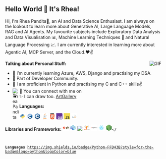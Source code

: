 ## Hello World 👋 It's Rhea!

Hi, I'm Rhea Pandita🙌, an AI and Data Science Enthusiast. 
I am always on the lookout to learn more about Generative AI, Large Language Models, RAG and AI Agents. 
My favourite subjects include Exploratory Data Analysis and Data Visualisation 📊, Machine Learning Techniques 💾 and Natural Language Processing 📈. 
I am currently interested in learning more about Agentic AI, MCP Server, and the Cloud.❤✌


<img align="right" alt="GIF" src="https://media.giphy.com/media/USV0ym3bVWQJJmNu3N/giphy.gif" />


**Talking about Personal Stuff:**

- 🌱 I’m currently learning Azure, AWS, Django and practising my DSA.
- 👯 Part of Developer Community.
- 💬 I am proficient in Python and practising my C and C++ skills✌
-  📲 You can connect with me on <a href="https://www.linkedin.com/in/rhea-pandita/"><img align="left" alt="Rhea Pandita" width="22px" src="https://cdn.jsdelivr.net/npm/simple-icons@v3/icons/linkedin.svg" /> </a>
- ✨ I can draw too. [ArtGallery](https://www.instagram.com/st.art.gazer/)

**Languages:**

<code><img height="20" src="https://raw.githubusercontent.com/github/explore/80688e429a7d4ef2fca1e82350fe8e3517d3494d/topics/python/python.png"></code>
<code><img height="20" src="https://raw.githubusercontent.com/github/explore/main/topics/c/c.png"></code>
<code><img height="20" src="https://raw.githubusercontent.com/github/explore/80688e429a7d4ef2fca1e82350fe8e3517d3494d/topics/cpp/cpp.png"></code>
<code><img height="20" src="https://raw.githubusercontent.com/github/explore/main/topics/java/java.png"></code>
<code><img height="20" src="https://raw.githubusercontent.com/github/explore/main/topics/html/html.png"></code>
<code><img height="20" src="https://raw.githubusercontent.com/github/explore/main/topics/css/css.png"></code>
<code><img height="20" src="https://raw.githubusercontent.com/github/explore/main/topics/javascript/javascript.png"></code>
<code><img height="20" src="https://raw.githubusercontent.com/github/explore/80688e429a7d4ef2fca1e82350fe8e3517d3494d/topics/mysql/mysql.png"></code>

**Libraries and Frameworks:**
<code><img height="20" src="https://raw.githubusercontent.com/github/explore/80688e429a7d4ef2fca1e82350fe8e3517d3494d/topics/git/git.png"></code>
<code><img height="20" src="https://raw.githubusercontent.com/github/explore/main/topics/numpy/numpy.png"></code>
<code><img height="20" src="https://raw.githubusercontent.com/github/explore/main/topics/matplotlib/matplotlib.png"></code>
<code><img height="20" src="https://raw.githubusercontent.com/github/explore/main/topics/tensorflow/tensorflow.png"></code>
<code><img height="20" src="https://raw.githubusercontent.com/github/explore/main/topics/pytorch/pytorch.png"></code>
<code><img height="20" src="https://raw.githubusercontent.com/github/explore/main/topics/react/react.png"></code>
<code><img height="20" src="https://raw.githubusercontent.com/github/explore/main/topics/nodejs/nodejs.png"></

**Languages**
https://img.shields.io/badge/Python-FFD43B?style=for-the-badge&logo=python&logoColor=blue

